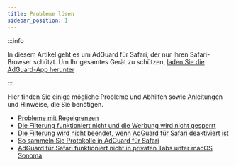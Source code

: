 ```yaml
---
title: Probleme lösen
sidebar_position: 1
---
```


:::info

In diesem Artikel geht es um AdGuard für Safari, der nur Ihren Safari-Browser schützt. Um Ihr gesamtes Gerät zu schützen, [laden Sie die AdGuard-App herunter](https://agrd.io/download-kb-adblock)

:::

Hier finden Sie einige mögliche Probleme und Abhilfen sowie Anleitungen und Hinweise, die Sie benötigen.

- [Probleme mit Regelgrenzen](/adguard-for-safari/solving-problems/rule-limit.md)
- [Die Filterung funktioniert nicht und die Werbung wird nicht gesperrt](/adguard-for-safari/solving-problems/ads-not-blocked.md)
- [Die Filterung wird nicht beendet, wenn AdGuard für Safari deaktiviert ist](/adguard-for-safari/solving-problems/filters-after-disable.md)
- [So sammeln Sie Protokolle in AdGuard für Safari](/adguard-for-safari/solving-problems/logs.md)
- [AdGuard für Safari funktioniert nicht in privaten Tabs unter macOS Sonoma](/adguard-for-safari/solving-problems/private-sonoma.md)
